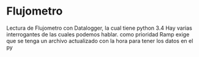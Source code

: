 # Flujometro
Lectura de Flujometro con Datalogger, la cual tiene python 3.4
Hay varias interrogantes de las cuales podemos hablar.
como prioridad Ramp exige que se tenga un archivo actualizado con la hora para tener los datos en el py
